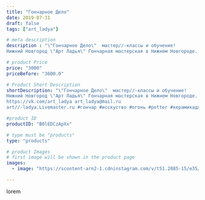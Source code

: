 ```yaml
---
title: "Гончарное Дело"
date: 2019-07-31
draft: false
tags: ["art_ladya"]

# meta description
description : "\"Гончарное Дело\"  мастер//-классы и обучение!
Нижний Новгород \"Арт Ладья\" Гончарная мастерская в Нижнем Новгороде. Изготовление керамики и мастер//-классы п"

# product Price
price: "3000"
priceBefore: "3600.0"

# Product Short Description
shortDescription: "\"Гончарное Дело\"  мастер//-классы и обучение!
Нижний Новгород \"Арт Ладья\" Гончарная мастерская в Нижнем Новгороде. Изготовление керамики и мастер//-классы по обучению. 
https://vk.com/art_ladya art_ladya@mail.ru 
art//-ladya.Livemaster.ru #гончар #исскуство #огонь #potter #керамикадляинтерьера #керамикаручнаяработа #гончарнаямастерская #керамиканазаказ #handmade #посудаизглины #керамика #гончарнаяпосуда #эксклюзивнаякерамика #dishes #decor #ceramicar #nntoday #claygoods #фестиваль #earthenware #ceramic #design #fire #нижнийновгород #ceramicart #гончарныйкруг #clay #авторскаякерамика #мастеркласс #русскаятоскания"

#product ID
productID: "B0lEDCzApXx"

# type must be "products"
type: "products"

# product Images
# first image will be shown in the product page
images:
  - image: "https://scontent-arn2-1.cdninstagram.com/v/t51.2885-15/e35/66109977_467229767393842_320274905430424940_n.jpg?tp=1&_nc_ht=scontent-arn2-1.cdninstagram.com&_nc_cat=110&_nc_ohc=hfg4sOYd8XoAX8v4Agl&ccb=7-4&oh=fa531fa460db4051ec847614fc93fdc1&oe=6085930E&_nc_sid=86f79a&ig_cache_key=MjEwMDEwMjYwMjU4NTk3MDE2MQ%3D%3D.2-ccb7-4"

---
```

lorem
